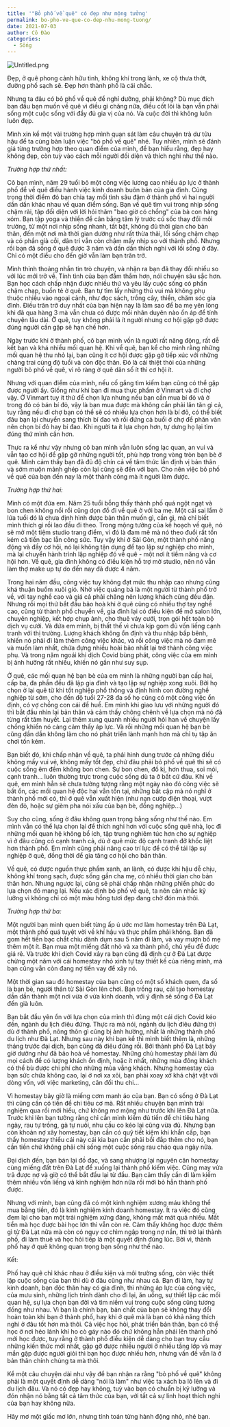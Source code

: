 ```yaml
---
title: '"Bỏ phố về quê" có đẹp như mộng tưởng'
permalink: bo-pho-ve-que-co-dep-nhu-mong-tuong/
date: 2021-07-03
author: Cô Đào
categories:
  - Sống
---
```


![Untitled.png](https://prod-files-secure.s3.us-west-2.amazonaws.com/1c35bcdc-42a4-44e8-9d9c-01e2d858c279/7a9c3748-48c2-4726-82e9-98763451e548/Untitled.png?X-Amz-Algorithm=AWS4-HMAC-SHA256&X-Amz-Content-Sha256=UNSIGNED-PAYLOAD&X-Amz-Credential=AKIAT73L2G45HZZMZUHI%2F20240313%2Fus-west-2%2Fs3%2Faws4_request&X-Amz-Date=20240313T024330Z&X-Amz-Expires=3600&X-Amz-Signature=60048d645912a4c52020de1b6eee64277e4b81859c0d166c2e370b2537ba962d&X-Amz-SignedHeaders=host&x-id=GetObject)

Đẹp, ở quê phong cảnh hữu tình, không khí trong lành, xe cộ thưa thớt, đường phố sạch sẽ. Đẹp hơn thành phố là cái chắc.

Nhưng ta đâu có bỏ phố về quê để nghỉ dưỡng, phải không? Dù mục đích ban đầu bạn muốn về quê vì điều gì chăng nữa, điều cốt lõi là bạn vẫn phải sống một cuộc sống với đầy đủ gia vị của nó. Và cuộc đời thì không luôn luôn đẹp.

Mình xin kể một vài trường hợp mình quan sát làm câu chuyện trà dư tửu hậu để ta cùng bàn luận việc "bỏ phố về quê" nhé. Tuy nhiên, mình sẽ đánh giá từng trường hợp theo quan điểm của mình, để bạn hiểu rằng, đẹp hay không đẹp, còn tuỳ vào cách mỗi người đối diện và thích nghi như thế nào.

_Trường hợp thứ nhất:_

Cô bạn mình, năm 29 tuổi bỏ một công việc lương cao nhiều áp lực ở thành phố để về quê điều hành việc kinh doanh buôn bán của gia đình. Cũng trong thời điểm đó bạn chia tay mối tình sâu đậm ở thành phố vì hai người dần dần khác nhau về quan điểm sống. Bạn về quê tìm vui trong nhịp sống chậm rãi, tập đối diện với lời hỏi thăm "bao giờ có chồng" của bà con hàng xóm. Bạn tập yoga và thiền để cân bằng tâm lý trước cú sốc thay đổi môi trường, từ một nơi nhịp sống nhanh, tất bật, không đủ thời gian cho bản thân, đến một nơi mà thời gian dường như rất thừa thãi, lối sống chậm chạp và có phần già cỗi, dân trí vẫn còn chậm mấy nhịp so với thành phố. Nhưng rồi bạn đã sống ở quê được 3 năm và dần dần thích nghi với lối sống ở đây. Chỉ có một điều cho đến giờ vẫn làm bạn trăn trở.

Mình thỉnh thoảng nhắn tin trò chuyện, và nhận ra bạn đã thay đổi nhiều so với lúc mới trở về. Tính tình của bạn đằm thắm hơn, nói chuyện sâu sắc hơn. Bạn học cách chấp nhận được nhiều thứ và yêu lấy cuộc sống có phần chậm chạp, buồn tẻ ở quê. Bạn tự tìm lấy những thú vui mà không phụ thuộc nhiều vào ngoại cảnh, như đọc sách, trồng cây, thiền, chăm sóc gia đình. Điều trăn trở duy nhất của bạn hiện nay là làm sao để ba mẹ yên lòng khi đã qua hàng 3 mà vẫn chưa có được mối nhân duyên nào ổn áp để tính chuyện lâu dài. Ở quê, tuy không phải là ít người nhưng cơ hội gặp gỡ được đúng người cần gặp sẽ hạn chế hơn.

Ngày trước khi ở thành phố, cô bạn mình vốn là người rất năng động, rất dễ kết bạn và khá nhiều mối quan hệ. Khi về quê, bạn kể cho mình rằng những mối quan hệ thu nhỏ lại, bạn cũng ít cơ hội được gặp gỡ tiếp xúc với những chàng trai cùng độ tuổi và còn độc thân. Đó là cái thiệt thòi của những người bỏ phố về quê, vì rõ ràng ở quê dân số ít thì cơ hội ít.

Nhưng với quan điểm của mình, nếu cố gắng tìm kiếm bạn cũng có thể gặp được người ấy. Giống như khi bạn đi mua thực phẩm ở Vinmart và đi chợ vậy. Ở Vinmart tuy ít thứ để chọn lựa nhưng nếu bạn cần mua bí đỏ và ở trong đó có bán bí đỏ, vậy là bạn mua được mà không cần phải lăn tăn gì cả, tuy rằng nếu đi chợ bạn có thể sẽ có nhiều lựa chọn hơn là bí đỏ, có thể biết đâu bạn lại chuyển sang thích bí đao và rồi đứng cả buổi ở chợ để phân vân nên chọn bí đỏ hay bí đao. Khi người ta ít lựa chọn hơn, tự dưng họ lại tìm đúng thứ mình cần hơn.

Thực ra kể như vậy nhưng cô bạn mình vẫn luôn sống lạc quan, an vui và vẫn tạo cơ hội để gặp gỡ những người tốt, phù hợp trong vòng tròn bạn bè ở quê. Mình cảm thấy bạn đã đủ độ chín cả về tâm thức lẫn định vị bản thân và sớm muộn mảnh ghép còn lại cũng sẽ đến với bạn. Cho nên việc bỏ phố về quê của bạn đến nay là một thành công mà ít người làm được.

_Trường hợp thứ hai:_

Mình có một đứa em. Năm 25 tuổi bỗng thấy thành phố quá ngột ngạt và bon chen không nổi rồi cũng dọn đồ đi về quê ở với ba mẹ. Một cái sai lầm ở lứa tuổi đó là chưa định hình được bản thân muốn gì, cần gì, mà chỉ biết mình thích gì rồi lao đầu đi theo. Trong mộng tưởng của kế hoạch về quê, nó sẽ mở một tiệm studio trang điểm, vì đó là đam mê mà nó theo đuổi rất tốn kém cả tiền bạc lẫn công sức. Tuy vậy khi ở Sài Gòn, một thành phố năng động và đầy cơ hội, nó lại không tận dụng để tạo lập sự nghiệp cho mình, mà lại chuyển hành trình lập nghiệp đó về quê - một nơi ít tiềm năng và cơ hội hơn. Về quê, gia đình không có điều kiện hỗ trợ mở studio, nên nó vẫn làm thợ make up tự do đến nay đã được 4 năm.

Trong hai năm đầu, công việc tuy không đạt mức thu nhập cao nhưng cũng khá thuận buồm xuôi gió. Nhờ việc quảng bá là một người từ thành phố trở về, với tay nghề cao và giá cả phải chăng nên lượng khách cũng đều đặn. Nhưng rồi mọi thứ bắt đầu bão hoà khi ở quê cũng có nhiều thợ tay nghề cao, cũng từ thành phố chuyển về, gia đình lại có điều kiện để mở salon lớn, chuyên nghiệp, kết hợp chụp ảnh, cho thuê váy cưới, trọn gói hết toàn bộ dịch vụ cưới. Và đứa em mình, bị thất thế vì chưa kịp gom đủ vốn liếng cạnh tranh với thị trường. Lượng khách không ổn định và thu nhập bấp bênh, khiến nó phải đi làm thêm công việc khác, và rồi công việc mà nó đam mê và muốn làm nhất, chứa đựng nhiều hoài bão nhất lại trở thành công việc phụ. Và trong năm ngoái khi dịch Covid bùng phát, công việc của em mình bị ảnh hưởng rất nhiều, khiến nó gần như suy sụp.

Ở quê, các mối quan hệ bạn bè của em mình là những người bạn cấp hai, cấp ba, đa phần đều đã lập gia đình và tạo lập sự nghiệp xong xuôi. Bởi họ chọn ở lại quê từ khi tốt nghiệp phổ thông và định hình con đường nghề nghiệp từ sớm, cho đến độ tuổi 27-28 đa số họ cũng có một công việc ổn định, có vợ chồng con cái đề huề. Em mình khi giao lưu với những người đó thì bắt đầu nhìn lại bản thân và cảm thấy chông chênh về lựa chọn mà nó đã từng rất tâm huyết. Lại thêm xung quanh nhiều người hỏi han về chuyện lấy chồng khiến nó càng cảm thấy áp lực. Và rồi những mối quan hệ bạn bè cũng dần dần không làm cho nó phát triển lành mạnh hơn mà chỉ tụ tập ăn chơi tốn kém.

Bạn biết đó, khi chấp nhận về quê, ta phải hình dung trước cả những điều không mấy vui vẻ, không mấy tốt đẹp, chứ đâu phải bỏ phố về quê thì sẽ có cuộc sống êm đềm không bon chen. Sự bon chen, đố kị, hơn thua, soi mói, cạnh tranh... luôn thường trực trong cuộc sống dù ta ở bất cứ đâu. Khi về quê, em mình hẳn sẽ chưa tưởng tượng rằng một ngày nào đó công việc sẽ bất ổn, các mối quan hệ độc hại vẫn tồn tại, những bất cập mà nó nghĩ ở thành phố mới có, thì ở quê vẫn xuất hiện (như nạn cướp điện thoại, vượt đèn đỏ, hoặc sự gièm pha nói xấu của bạn bè, đồng nghiệp...)

Suy cho cùng, sống ở đâu không quan trọng bằng sống như thế nào. Em mình vẫn có thể lựa chọn lại để thích nghi hơn với cuộc sống quê nhà, lọc đi những mối quan hệ không bổ ích, tập trung nghiêm túc hơn cho sự nghiệp vì ở đâu cũng có cạnh tranh cả, dù ở quê mức độ cạnh tranh đỡ khốc liệt hơn thành phố. Em mình cũng phải nâng cao trí lực để có thể tái lập sự nghiệp ở quê, đồng thời để gia tăng cơ hội cho bản thân.

Về quê, có được nguồn thực phẩm xanh, an lành, có được khí hậu dễ chịu, không khí trong sạch, được sống gần cha mẹ, có nhiều thời gian cho bản thân hơn. Nhưng ngược lại, cũng sẽ phải chấp nhận những phiền phức do lựa chọn đó mang lại. Nếu xác định bỏ phố về quê, ta nên cân nhắc kỹ lưỡng vì không chỉ có một màu hồng tươi đẹp đang chờ đón mà thôi.

_Trường hợp thứ ba:_

Một người bạn mình quen biết từng ấp ủ ước mơ làm homestay trên Đà Lạt, một thành phố quá tuyệt vời về khí hậu và thực phẩm phải không. Bạn đã gom hết tiền bạc chắt chiu dành dụm sau 5 năm đi làm, và vay mượn bố mẹ thêm một ít. Bạn mua một miếng đất nhỏ và xa thành phố, chủ yếu để được giá rẻ. Và trước khi dịch Covid xảy ra bạn cũng đã định cư ở Đà Lạt được chừng một năm với cái homestay nhỏ xinh tự tay thiết kế của riêng mình, mà bạn cũng vẫn còn đang nợ tiền vay để xây nó.

Một thời gian sau đó homestay của bạn cũng có một số khách quen, đa số là bạn bè, người thân từ Sài Gòn lên chơi. Bạn trồng rau, cải tạo homestay dần dần thành một nơi vừa ở vừa kinh doanh, với ý định sẽ sống ở Đà Lạt đến già luôn.

Bạn bắt đầu yên ổn với lựa chọn của mình thì đùng một cái dịch Covid kéo đến, ngành du lịch điêu đứng. Thực ra mà nói, ngành du lịch điêu đứng thì dù ở thành phố, nông thôn gì cũng bị ảnh hưởng, nhất là những thành phố du lịch như Đà Lạt. Nhưng sau này khi bạn kể thì mình biết thêm là, những tháng trước đại dịch, bạn cũng đã điêu đứng rồi. Bởi thành phố Đà Lạt bây giờ dường như đã bão hoà về homestay. Những chủ homestay phải làm đủ mọi cách để có lượng khách ổn định, hoặc ít nhất, những mùa đông khách có thể bù được chi phí cho những mùa vắng khách. Nhưng homestay của bạn sức chứa không cao, lại ở nơi xa xôi, bạn phải xoay xở khá chật vật với dòng vốn, với việc marketing, cân đối thu chi...

Vì homestay bây giờ là miếng cơm manh áo của bạn. Bạn có sống ở Đà Lạt thì cũng cần có tiền để chi tiêu cơ mà. Rất nhiều chuyện bạn mình trải nghiệm qua rồi mới hiểu, chứ không mơ mộng như trước khi lên Đà Lạt nữa. Trước khi lên bạn tưởng rằng chỉ cần mình kiếm đủ tiền để chi tiêu hàng ngày, rau tự trồng, gà tự nuôi, nhu cầu co kéo lại cũng vừa đủ. Nhưng bạn còn khoản nợ xây homestay, bạn cần có quỹ tiết kiệm khi khẩn cấp, bạn thấy homestay thiếu cái này cái kia bạn cần phải bồi đắp thêm cho nó, bạn cần tiền chứ không phải chỉ sống một cuộc sống rau cháo qua ngày nữa.

Đại dịch đến, bạn bán lại đồ đạc, và sang nhượng lại nguyên căn homestay cùng miếng đất trên Đà Lạt để xuống lại thành phố kiếm việc. Cũng may vừa trả được nợ và giờ có thể bắt đầu lại từ đầu. Bạn cảm thấy cần đi làm kiếm thêm nhiều vốn liếng và kinh nghiệm hơn nữa rồi mới bỏ hẳn thành phố được.

Nhưng với mình, bạn cũng đã có một kinh nghiệm xương máu không thể mua bằng tiền, đó là kinh nghiệm kinh doanh homestay. Ít ra việc đó cũng đem lại cho bạn một trải nghiệm xứng đáng, không mất mát quá nhiều. Mất tiền mà học được bài học lớn thì vẫn còn rẻ. Cảm thấy không học được thêm gì từ Đà Lạt nữa mà còn có nguy cơ chìm ngập trong nợ nần, thì trở lại thành phố, đi làm thuê và học hỏi tiếp là một quyết định đúng lúc. Bởi vì, thành phố hay ở quê không quan trọng bạn sống như thế nào.

Kết:

Phố hay quê chỉ khác nhau ở điều kiện và môi trường sống, còn việc thiết lập cuộc sống của bạn thì dù ở đâu cũng như nhau cả. Bạn đi làm, hay tự kinh doanh, bạn độc thân hay có gia đình, thì những áp lực của công việc, của mưu sinh, những lịch trình dành cho đi lại, ăn uống, sự thiết lập các mối quan hệ, sự lựa chọn bạn đời và tìm niềm vui trong cuộc sống cũng tương đồng như nhau. Vì bạn là chính bạn, bản chất của bạn sẽ không thay đổi hoàn toàn khi bạn ở thành phố, hay khi ở quê mà là bạn có khả năng thích nghi ở đâu tốt hơn mà thôi. Cả việc học hỏi, phát triển bản thân, bạn có thể học ở nơi hẻo lánh khỉ ho cò gáy nào đó chứ không hẳn phải lên thành phố mới học được, tuy rằng ở thành phố điều kiện dễ dàng cho bạn truy cầu những kiến thức mới nhất, gặp gỡ được nhiều người ở nhiều tầng lớp và may mắn gặp được người giỏi thì bạn học được nhiều hơn, nhưng vấn đề vẫn là ở bản thân chính chúng ta mà thôi.

Kể một câu chuyện dài như vậy để bạn nhận ra rằng "bỏ phố về quê" không phải là một quyết định dễ dàng "nói là làm" như việc ta xách ba lô lên và đi du lịch đâu. Và nó có đẹp hay không, tuỳ vào bạn có chuẩn bị kỹ lưỡng và đón nhận nó bằng tất cả tâm thức của bạn, với tất cả sự linh hoạt thích nghi của bạn hay không nữa.

Hãy mơ một giấc mơ lớn, nhưng tính toán từng hành động nhỏ, nhé bạn.
